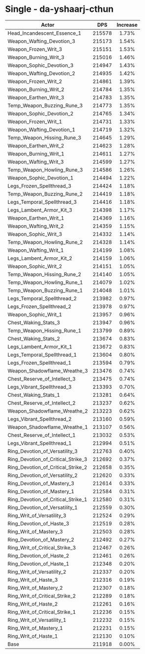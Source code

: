 # Single - da-yshaarj-cthun
| Actor | DPS | Increase |
|---|:---:|:---:|
|Head_Incandescent_Essence_1|215578|1.73%|
|Weapon_Wafting_Devotion_3|215173|1.54%|
|Weapon_Frozen_Writ_3|215151|1.53%|
|Weapon_Burning_Writ_3|215016|1.46%|
|Weapon_Sophic_Devotion_3|214947|1.43%|
|Weapon_Wafting_Devotion_2|214935|1.42%|
|Weapon_Frozen_Writ_2|214861|1.39%|
|Weapon_Burning_Writ_2|214784|1.35%|
|Weapon_Earthen_Writ_3|214783|1.35%|
|Temp_Weapon_Buzzing_Rune_3|214773|1.35%|
|Weapon_Sophic_Devotion_2|214765|1.34%|
|Weapon_Frozen_Writ_1|214731|1.33%|
|Weapon_Wafting_Devotion_1|214719|1.32%|
|Temp_Weapon_Hissing_Rune_3|214645|1.29%|
|Weapon_Earthen_Writ_2|214623|1.28%|
|Weapon_Burning_Writ_1|214611|1.27%|
|Weapon_Wafting_Writ_3|214599|1.27%|
|Temp_Weapon_Howling_Rune_3|214586|1.26%|
|Weapon_Sophic_Devotion_1|214494|1.22%|
|Legs_Frozen_Spellthread_3|214424|1.18%|
|Temp_Weapon_Buzzing_Rune_2|214419|1.18%|
|Legs_Temporal_Spellthread_3|214416|1.18%|
|Legs_Lambent_Armor_Kit_3|214398|1.17%|
|Weapon_Earthen_Writ_1|214369|1.16%|
|Weapon_Wafting_Writ_2|214359|1.15%|
|Weapon_Sophic_Writ_3|214332|1.14%|
|Temp_Weapon_Howling_Rune_2|214328|1.14%|
|Weapon_Wafting_Writ_1|214199|1.08%|
|Legs_Lambent_Armor_Kit_2|214159|1.06%|
|Weapon_Sophic_Writ_2|214151|1.05%|
|Temp_Weapon_Hissing_Rune_2|214140|1.05%|
|Temp_Weapon_Howling_Rune_1|214079|1.02%|
|Temp_Weapon_Buzzing_Rune_1|214048|1.01%|
|Legs_Temporal_Spellthread_2|213982|0.97%|
|Legs_Frozen_Spellthread_2|213978|0.97%|
|Weapon_Sophic_Writ_1|213957|0.96%|
|Chest_Waking_Stats_3|213947|0.96%|
|Temp_Weapon_Hissing_Rune_1|213799|0.89%|
|Chest_Waking_Stats_2|213674|0.83%|
|Legs_Lambent_Armor_Kit_1|213672|0.83%|
|Legs_Temporal_Spellthread_1|213604|0.80%|
|Legs_Frozen_Spellthread_1|213594|0.79%|
|Weapon_Shadowflame_Wreathe_3|213476|0.74%|
|Chest_Reserve_of_Intellect_3|213475|0.74%|
|Legs_Vibrant_Spellthread_3|213393|0.70%|
|Chest_Waking_Stats_1|213281|0.64%|
|Chest_Reserve_of_Intellect_2|213237|0.62%|
|Weapon_Shadowflame_Wreathe_2|213223|0.62%|
|Legs_Vibrant_Spellthread_2|213160|0.59%|
|Weapon_Shadowflame_Wreathe_1|213107|0.56%|
|Chest_Reserve_of_Intellect_1|213032|0.53%|
|Legs_Vibrant_Spellthread_1|212994|0.51%|
|Ring_Devotion_of_Versatility_3|212763|0.40%|
|Ring_Devotion_of_Critical_Strike_3|212692|0.37%|
|Ring_Devotion_of_Critical_Strike_2|212658|0.35%|
|Ring_Devotion_of_Versatility_2|212620|0.33%|
|Ring_Devotion_of_Mastery_3|212614|0.33%|
|Ring_Devotion_of_Mastery_1|212584|0.31%|
|Ring_Devotion_of_Critical_Strike_1|212580|0.31%|
|Ring_Devotion_of_Versatility_1|212559|0.30%|
|Ring_Writ_of_Versatility_3|212524|0.29%|
|Ring_Devotion_of_Haste_3|212519|0.28%|
|Ring_Writ_of_Mastery_3|212503|0.28%|
|Ring_Devotion_of_Mastery_2|212492|0.27%|
|Ring_Writ_of_Critical_Strike_3|212467|0.26%|
|Ring_Devotion_of_Haste_2|212461|0.26%|
|Ring_Devotion_of_Haste_1|212348|0.20%|
|Ring_Writ_of_Versatility_2|212337|0.20%|
|Ring_Writ_of_Haste_3|212316|0.19%|
|Ring_Writ_of_Mastery_2|212307|0.18%|
|Ring_Writ_of_Critical_Strike_2|212289|0.18%|
|Ring_Writ_of_Haste_2|212261|0.16%|
|Ring_Writ_of_Critical_Strike_1|212236|0.15%|
|Ring_Writ_of_Versatility_1|212232|0.15%|
|Ring_Writ_of_Mastery_1|212231|0.15%|
|Ring_Writ_of_Haste_1|212130|0.10%|
|Base|211918|0.00%|
